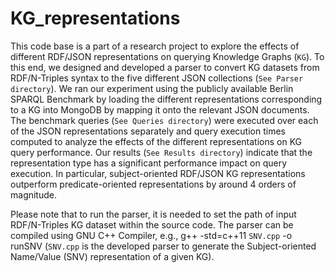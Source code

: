 # KG_representations
This code base is a part of a research project to explore the effects of different RDF/JSON representations on querying Knowledge Graphs (`KG`). To this end, we designed and developed a parser to convert KG datasets from RDF/N-Triples syntax to the five different JSON collections (`See Parser directory`). We ran our experiment using the publicly available Berlin SPARQL Benchmark by loading the different representations corresponding to a KG into MongoDB by mapping it onto the relevant JSON documents. The benchmark queries (`See Queries directory`) were executed over each of the JSON representations separately and query execution times computed to analyze the effects of the different representations on KG query performance. Our results (`See Results directory`) indicate that the representation type has a significant performance impact on query execution. In particular, subject-oriented RDF/JSON KG representations outperform predicate-oriented representations by around 4 orders of magnitude. 

Please note that to run the parser, it is needed to set the path of input RDF/N-Triples KG dataset within the source code. The parser can be compiled using GNU C++ Compiler, e.g., g++ -std=c++11 `SNV.cpp` -o runSNV (`SNV.cpp` is the developed parser to generate the Subject-oriented Name/Value (SNV) representation of a given KG).
